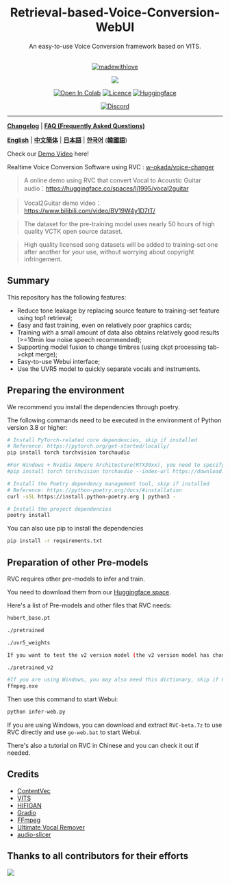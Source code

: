 <div align="center">

<h1>Retrieval-based-Voice-Conversion-WebUI</h1>
An easy-to-use Voice Conversion framework based on VITS.<br><br>

[![madewithlove](https://forthebadge.com/images/badges/built-with-love.svg)](https://github.com/RVC-Project/Retrieval-based-Voice-Conversion-WebUI)
  
<img src="https://counter.seku.su/cmoe?name=rvc&theme=r34" /><br>
  
[![Open In Colab](https://img.shields.io/badge/Colab-F9AB00?style=for-the-badge&logo=googlecolab&color=525252)](https://colab.research.google.com/github/RVC-Project/Retrieval-based-Voice-Conversion-WebUI/blob/main/Retrieval_based_Voice_Conversion_WebUI.ipynb)
[![Licence](https://img.shields.io/github/license/RVC-Project/Retrieval-based-Voice-Conversion-WebUI?style=for-the-badge)](https://github.com/RVC-Project/Retrieval-based-Voice-Conversion-WebUI/blob/main/%E4%BD%BF%E7%94%A8%E9%9C%80%E9%81%B5%E5%AE%88%E7%9A%84%E5%8D%8F%E8%AE%AE-LICENSE.txt)
[![Huggingface](https://img.shields.io/badge/🤗%20-Spaces-yellow.svg?style=for-the-badge)](https://huggingface.co/lj1995/VoiceConversionWebUI/tree/main/)

[![Discord](https://img.shields.io/badge/RVC%20Developers-Discord-7289DA?style=for-the-badge&logo=discord&logoColor=white)](https://discord.gg/HcsmBBGyVk)

</div>

------
[**Changelog**](https://github.com/RVC-Project/Retrieval-based-Voice-Conversion-WebUI/blob/main/docs/Changelog_EN.md) | [**FAQ (Frequently Asked Questions)**](https://github.com/RVC-Project/Retrieval-based-Voice-Conversion-WebUI/wiki/FAQ-(Frequently-Asked-Questions)) 

[**English**](./README.en.md) | [**中文简体**](../README.md) | [**日本語**](./README.ja.md) | [**한국어**](./README.ko.md) ([**韓國語**](./README.ko.han.md))


Check our [Demo Video](https://www.bilibili.com/video/BV1pm4y1z7Gm/) here!

Realtime Voice Conversion Software using RVC : [w-okada/voice-changer](https://github.com/w-okada/voice-changer)

> A online demo using RVC that convert Vocal to Acoustic Guitar audio：https://huggingface.co/spaces/lj1995/vocal2guitar

> Vocal2Guitar demo video：https://www.bilibili.com/video/BV19W4y1D7tT/

> The dataset for the pre-training model uses nearly 50 hours of high quality VCTK open source dataset.

> High quality licensed song datasets will be added to training-set one after another for your use, without worrying about copyright infringement.

## Summary
This repository has the following features:
+ Reduce tone leakage by replacing source feature to training-set feature using top1 retrieval;
+ Easy and fast training, even on relatively poor graphics cards;
+ Training with a small amount of data also obtains relatively good results (>=10min low noise speech recommended);
+ Supporting model fusion to change timbres (using ckpt processing tab->ckpt merge);
+ Easy-to-use Webui interface;
+ Use the UVR5 model to quickly separate vocals and instruments.
## Preparing the environment
We recommend you install the dependencies through poetry.

The following commands need to be executed in the environment of Python version 3.8 or higher:
```bash
# Install PyTorch-related core dependencies, skip if installed
# Reference: https://pytorch.org/get-started/locally/
pip install torch torchvision torchaudio

#For Windows + Nvidia Ampere Architecture(RTX30xx), you need to specify the cuda version corresponding to pytorch according to the experience of https://github.com/RVC-Project/Retrieval-based-Voice-Conversion-WebUI/issues/21
#pip install torch torchvision torchaudio --index-url https://download.pytorch.org/whl/cu117

# Install the Poetry dependency management tool, skip if installed
# Reference: https://python-poetry.org/docs/#installation
curl -sSL https://install.python-poetry.org | python3 -

# Install the project dependencies
poetry install
```
You can also use pip to install the dependencies

```bash
pip install -r requirements.txt
```

## Preparation of other Pre-models
RVC requires other pre-models to infer and train.

You need to download them from our [Huggingface space](https://huggingface.co/lj1995/VoiceConversionWebUI/tree/main/).

Here's a list of Pre-models and other files that RVC needs:
```bash
hubert_base.pt

./pretrained 

./uvr5_weights

If you want to test the v2 version model (the v2 version model has changed the input from the 256 dimensional feature of 9-layer Hubert+final_proj to the 768 dimensional feature of 12-layer Hubert, and has added 3 period discriminators), you will need to download additional features

./pretrained_v2

#If you are using Windows, you may also need this dictionary, skip if FFmpeg is installed
ffmpeg.exe
```
Then use this command to start Webui:
```bash
python infer-web.py
```
If you are using Windows, you can download and extract `RVC-beta.7z` to use RVC directly and use `go-web.bat` to start Webui.

There's also a tutorial on RVC in Chinese and you can check it out if needed.

## Credits
+ [ContentVec](https://github.com/auspicious3000/contentvec/)
+ [VITS](https://github.com/jaywalnut310/vits)
+ [HIFIGAN](https://github.com/jik876/hifi-gan)
+ [Gradio](https://github.com/gradio-app/gradio)
+ [FFmpeg](https://github.com/FFmpeg/FFmpeg)
+ [Ultimate Vocal Remover](https://github.com/Anjok07/ultimatevocalremovergui)
+ [audio-slicer](https://github.com/openvpi/audio-slicer)
## Thanks to all contributors for their efforts

<a href="https://github.com/RVC-Project/Retrieval-based-Voice-Conversion-WebUI/graphs/contributors" target="_blank">
  <img src="https://contrib.rocks/image?repo=RVC-Project/Retrieval-based-Voice-Conversion-WebUI" />
</a>

